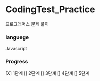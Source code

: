 # CodingTest_Practice
프로그래머스 문제 풀이

### languege
Javascript

### Progress
[X] 1단계
[] 2단계
[] 3단계
[] 4단계
[] 5단계
